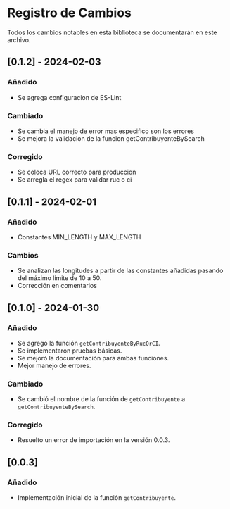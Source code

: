 # Registro de Cambios

Todos los cambios notables en esta biblioteca se documentarán en este archivo.

## [0.1.2] - 2024-02-03

### Añadido

- Se agrega configuracion de ES-Lint

### Cambiado

- Se cambia el manejo de error mas especifico son los errores
- Se mejora la validacion de la funcion getContribuyenteBySearch

### Corregido

- Se coloca URL correcto para produccion
- Se arregla el regex para validar ruc o ci

## [0.1.1] - 2024-02-01

### Añadido

- Constantes MIN_LENGTH y MAX_LENGTH

### Cambios

- Se analizan las longitudes a partir de las constantes añadidas pasando del máximo limite de 10 a 50.
- Corrección en comentarios

## [0.1.0] - 2024-01-30

### Añadido

- Se agregó la función `getContribuyenteByRucOrCI`.
- Se implementaron pruebas básicas.
- Se mejoró la documentación para ambas funciones.
- Mejor manejo de errores.

### Cambiado

- Se cambió el nombre de la función de `getContribuyente` a `getContribuyenteBySearch`.

### Corregido

- Resuelto un error de importación en la versión 0.0.3.

## [0.0.3]

### Añadido

- Implementación inicial de la función `getContribuyente`.
